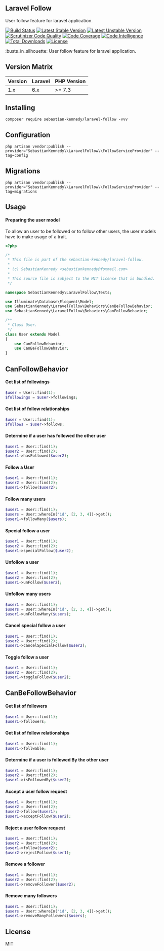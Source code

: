 ## Laravel Follow

User follow feature for laravel application.

<p>
<a href="https://travis-ci.org/sebastiankennedy/laravel-follow"><img src="https://travis-ci.org/sebastiankennedy/laravel-follow.svg?branch=master" alt="Build Status"></a>
<a href="https://packagist.org/packages/sebastian-kennedy/laravel-follow"><img src="https://poser.pugx.org/sebastian-kennedy/laravel-follow/v/stable.svg" alt="Latest Stable Version"></a>
<a href="https://packagist.org/packages/sebastian-kennedy/laravel-follow"><img src="https://poser.pugx.org/sebastian-kennedy/laravel-follow/v/unstable.svg" alt="Latest Unstable Version"></a>
<a href="https://scrutinizer-ci.com/g/sebastiankennedy/laravel-follow/?branch=master"><img src="https://scrutinizer-ci.com/g/sebastiankennedy/laravel-follow/badges/quality-score.png?b=master" alt="Scrutinizer Code Quality"></a>
<a href="https://scrutinizer-ci.com/g/sebastiankennedy/laravel-follow/?branch=master"><img src="https://scrutinizer-ci.com/g/sebastiankennedy/laravel-follow/badges/coverage.png?b=master" alt="Code Coverage"></a>
<a href="https://scrutinizer-ci.com/g/sebastiankennedy/laravel-follow/?branch=master"><img src="https://scrutinizer-ci.com/g/sebastiankennedy/laravel-follow/badges/code-intelligence.svg?b=master" alt="Code Intelligence"></a>
<a href="https://packagist.org/packages/sebastian-kennedy/laravel-follow"><img src="https://poser.pugx.org/sebastian-kennedy/laravel-follow/downloads" alt="Total Downloads"></a>
<a href="https://packagist.org/packages/sebastian-kennedy/laravel-follow"><img src="https://poser.pugx.org/sebastian-kennedy/laravel-follow/license" alt="License"></a>
</p>

<p>
:busts_in_silhouette: User follow feature for laravel application.
</p>

## Version Matrix

Version | Laravel | PHP Version
---|---|---
1.x | 6.x | >= 7.3


## Installing

```shell
composer require sebastian-kennedy/laravel-follow -vvv
```

## Configuration

```shell
php artisan vendor:publish --provider="SebastianKennedy\\LaravelFollow\\FollowServiceProvider" --tag=config
```

## Migrations

```shell
php artisan vendor:publish --provider="SebastianKennedy\\LaravelFollow\\FollowServiceProvider" --tag=migrations
```

## Usage

#### Preparing the user model

To allow an user to be followed or to follow other users, the user models have to make usage of a trait.
```php
<?php

/*
 * This file is part of the sebastian-kennedy/laravel-follow.
 *
 * (c) SebastianKennedy <sebastiankennedy@foxmail.com>
 *
 * This source file is subject to the MIT license that is bundled.
 */

namespace SebastianKennedy\LaravelFollow\Tests;

use Illuminate\Database\Eloquent\Model;
use SebastianKennedy\LaravelFollow\Behaviors\CanBeFollowBehavior;
use SebastianKennedy\LaravelFollow\Behaviors\CanFollowBehavior;

/**
 * Class User.
 */
class User extends Model
{
    use CanFollowBehavior;
    use CanBeFollowBehavior;
}
```

## CanFollowBehavior

#### Get list of followings
```php
$user = User::find(1);
$followings = $user->followings;
```

#### Get list of follow relationships
```php
$user = User::find(1);
$follows = $user->follows;
```

#### Determine if a user has followed the other user
```php
$user1 = User::find(1);
$user2 = User::find(2);
$user1->hasFollowed($user2);
```

#### Follow a User

```php
$user1 = User::find(1);
$user2 = User::find(2);
$user1->follow($user2);
```

#### Follow many users
```php
$user1 = User::find(1);
$users = User::whereIn('id', [2, 3, 4])->get();
$user1->followMany($users);
```

#### Special follow a user
```php
$user1 = User::find(1);
$user2 = User::find(2);
$user1->specialFollow($user2);
```

#### Unfollow a user
```php
$user1 = User::find(1);
$user2 = User::find(2);
$user1->unFollow($user2);
```

#### Unfollow many users
```php
$user1 = User::find(1);
$users = User::whereIn('id', [2, 3, 4])->get();
$user1->unFollowMany($users);
```

#### Cancel special follow a user
```php
$user1 = User::find(1);
$user2 = User::find(2);
$user1->cancelSpecialFollow($user2);
```

#### Toggle follow a user
```php
$user1 = User::find(1);
$user2 = User::find(2);
$user1->toggleFollow($user2);
```

## CanBeFollowBehavior

#### Get list of followers
```php
$user1 = User::find(1);
$user1->followers;
```

#### Get list of follow relationships
```php
$user1 = User::find(1);
$user1->follwable;
```

#### Determine if a user is followed By the other user
```php
$user1 = User::find(1);
$user2 = User::find(2);
$user1->isFollowedBy($user2);
```

#### Accept a user follow request
```php
$user1 = User::find(1);
$user2 = User::find(2);
$user2->follow($user1);
$user1->acceptFollow($user2);
```

#### Reject a user follow request
```php
$user1 = User::find(1);
$user2 = User::find(2);
$user1->follow($user2);
$user2->rejectFollow($user1);
```

#### Remove a follower
```php
$user1 = User::find(1);
$user2 = User::find(2);
$user1->removeFollower($user2);
```

#### Remove many followers
```php
$user1 = User::find(1);
$users = User::whereIn('id', [2, 3, 4])->get();
$user1->removeManyFollowers($users);
```

## License

MIT